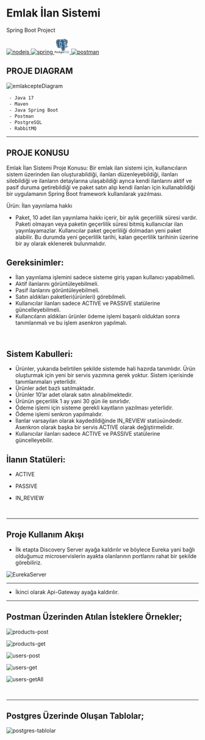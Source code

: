 # Emlak İlan Sistemi
Spring Boot  Project

 <a href="https://dev.java/" rel="nofollow"> <img src="https://camo.githubusercontent.com/4516a1dca56d6cc15e4102e39acf0c139cc69f220d05b9136af0dfece96a3dfd/68747470733a2f2f75706c6f61642e77696b696d656469612e6f72672f77696b6970656469612f74722f322f32652f4a6176615f4c6f676f2e737667" alt="nodejs" width="40" height="40" data-canonical-src="https://upload.wikimedia.org/wikipedia/tr/2/2e/Java_Logo.svg" style="max-width: 100%;"> </a> <a href="https://spring.io/" rel="nofollow"> <img src="https://camo.githubusercontent.com/4545b55c7771bbd175235c80b518dcbbf2f6ee0b984a51ad9363cba8cb70e67c/68747470733a2f2f7777772e766563746f726c6f676f2e7a6f6e652f6c6f676f732f737072696e67696f2f737072696e67696f2d69636f6e2e737667" alt="spring" width="40" height="40" data-canonical-src="https://www.vectorlogo.zone/logos/springio/springio-icon.svg" style="max-width: 100%;"> </a> <a href="https://www.postgresql.org" rel="nofollow"> <img src="https://raw.githubusercontent.com/devicons/devicon/master/icons/postgresql/postgresql-original-wordmark.svg" alt="postgresql" width="40" height="40" style="max-width: 100%;"> </a> <a href="https://postman.com" rel="nofollow"> <img src="https://camo.githubusercontent.com/93b32389bf746009ca2370de7fe06c3b5146f4c99d99df65994f9ced0ba41685/68747470733a2f2f7777772e766563746f726c6f676f2e7a6f6e652f6c6f676f732f676574706f73746d616e2f676574706f73746d616e2d69636f6e2e737667" alt="postman" width="40" height="40" data-canonical-src="https://www.vectorlogo.zone/logos/getpostman/getpostman-icon.svg" style="max-width: 100%;"> </a>


## PROJE DIAGRAM

![emlakcepteDiagram](https://user-images.githubusercontent.com/107810135/211197279-56ee02bf-090a-4ec6-9032-9a08f66ad9a8.png)


 ```
  - Java 17
  - Maven
  - Java Spring Boot
  - Postman
  - PostgreSQL
  - RabbitMQ
  ```


<hr>

## PROJE KONUSU

Emlak İlan Sistemi
Proje Konusu:
Bir emlak ilan sistemi için, kullanıcıların sistem üzerinden ilan oluşturabildiği, ilanları düzenleyebildiği, 
ilanları silebildiği ve ilanların detaylarına ulaşabildiği ayrıca kendi ilanlarını aktif ve pasif duruma getirebildiği
ve paket satın alıp kendi ilanları için kullanabildiği bir uygulamanın Spring Boot framework kullanılarak yazılması.

Ürün: İlan yayınlama hakkı
- Paket, 10 adet ilan yayınlama hakkı içerir, bir aylık geçerlilik süresi vardır. Paketi olmayan veya paketin geçerlilik
süresi bitmiş kullanıcılar ilan yayınlayamazlar. Kullanıcılar paket geçerliliği dolmadan yeni paket alabilir. Bu durumda
yeni geçerlilik tarihi, kalan geçerlilik tarihinin üzerine bir ay olarak eklenerek bulunmalıdır.

## Gereksinimler:

- İlan yayınlama işlemini sadece sisteme giriş yapan kullanıcı yapabilmeli.
- Aktif ilanlarını görüntüleyebilmeli.
- Pasif ilanlarını görüntüleyebilmeli.
- Satın aldıkları paketleri(ürünleri) görebilmeli.
- Kullanıcılar ilanları sadece ACTIVE ve PASSIVE statülerine güncelleyebilmeli.
- Kullancıların aldıkları ürünler ödeme işlemi başarılı olduktan sonra tanımlanmalı ve bu işlem asenkron yapılmalı.
 <br>

## Sistem Kabulleri:

- Ürünler, yukarıda belirtilen şekilde sistemde hali hazırda tanımlıdır. Ürün
  oluşturmak için yeni bir servis yazımına gerek yoktur. Sistem içerisinde
  tanımlanmaları yeterlidir.
- Ürünler adet bazlı satılmaktadır.
- Ürünler 10’ar adet olarak satın alınabilmektedir.
- Ürünün geçerlilik 1 ay yani 30 gün ile sınırlıdır.
- Ödeme işlemi için sisteme gerekli kayıtların yazılması yeterlidir.
- Ödeme işlemi senkron yapılmalıdır.
- İlanlar varsayılan olarak kaydedildiğinde IN_REVIEW statüsündedir. Asenkron
  olarak başka bir servis ACTIVE olarak değiştirmelidir.
-  Kullanıcılar ilanları sadece ACTIVE ve PASSIVE statülerine güncelleyebilir.

## İlanın Statüleri:

- ACTIVE
- PASSIVE
- IN_REVIEW

  <br>

<hr>

## Proje Kullanım Akışı <br>

* İlk etapta Discovery Server ayağa kaldırılır ve böylece Eureka yani bağlı olduğumuz microservislerin ayakta 
olanlarının portlarını rahat bir şekilde görebiliriz.

![EurekaServer](https://user-images.githubusercontent.com/107810135/211197298-c6573f75-5de9-455f-815e-aebdb4c26258.png)

 <hr>

* İkinci olarak Api-Gateway ayağa kaldırılır.


<hr>

## Postman Üzerinden Atılan İsteklere Örnekler;

![products-post](https://user-images.githubusercontent.com/107810135/211197308-8993144b-faec-412f-b9ce-a253fb7b7c7b.png)

![products-get](https://user-images.githubusercontent.com/107810135/211197310-1722be40-85c2-4a32-a600-1dbcc4e0dcf8.png)

![users-post](https://user-images.githubusercontent.com/107810135/211197315-0b150ed7-fd3a-4720-a2bb-a4252f560dfb.png)

![users-get](https://user-images.githubusercontent.com/107810135/211197322-05a493ae-f753-4719-9d35-2bb554da8bc8.png)

![users-getAll](https://user-images.githubusercontent.com/107810135/211197329-b7e015f3-046d-4498-a76c-6bb5f3742eaa.png)


<br><hr>

## Postgres Üzerinde Oluşan Tablolar;

![postgres-tablolar](https://user-images.githubusercontent.com/107810135/211197337-e8f8e719-d5b0-4382-9416-486f104ba70f.png)








